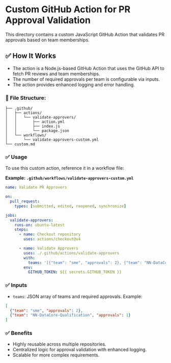 # Custom GitHub Action for PR Approval Validation

This directory contains a custom JavaScript GitHub Action that validates PR approvals based on team memberships.

## ✅ How It Works

- The action is a Node.js-based GitHub Action that uses the GitHub API to fetch PR reviews and team memberships.
- The number of required approvals per team is configurable via inputs.
- The action provides enhanced logging and error handling.

### 📂 File Structure:
```
├── .github/
│   ├── actions/
│   │   └── validate-approvers/
│   │       ├── action.yml
│   │       ├── index.js
│   │       └── package.json
│   └── workflows/
│       └── validate-approvers-custom.yml
└── custom.md
```

### ✅ Usage

To use this custom action, reference it in a workflow file:

**Example: `.github/workflows/validate-approvers-custom.yml`**

```yaml
name: Validate PR Approvers

on:
  pull_request:
    types: [submitted, edited, reopened, synchronize]

jobs:
  validate-approvers:
    runs-on: ubuntu-latest
    steps:
      - name: Checkout repository
        uses: actions/checkout@v4

      - name: Validate Approvers
        uses: ./.github/actions/validate-approvers
        with:
          teams: '[{"team": "sme", "approvals": 2}, {"team": "NN-DataCore-Qualification", "approvals": 1}]'
        env:
          GITHUB_TOKEN: ${{ secrets.GITHUB_TOKEN }}
```

### ✅ Inputs
- `teams`: JSON array of teams and required approvals. Example:

```json
[
  {"team": "sme", "approvals": 2},
  {"team": "NN-DataCore-Qualification", "approvals": 1}
]
```

### ✅ Benefits
- Highly reusable across multiple repositories.
- Centralized logic for approval validation with enhanced logging.
- Scalable for more complex requirements.

